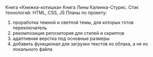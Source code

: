 Книга «Книжка-котишка»
Книга Лины Калинка-Стурис. Стэк технологий: HTML, CSS, JS
Планы по проекту:
1) проработка темной и светлой темы, для которых готов переключатель
1) рекомпозиция репозитория для стилей и скриптов
2) адаптивная верстка под основные размеры
3) добавить функционал для загрузки текстов из облака, а не из локального файла

